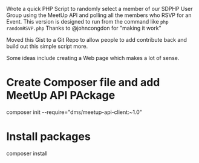 Wrote a quick PHP Script to randomly select a member of our SDPHP User Group using the MeetUp API and polling all the members who RSVP for an Event. This version is designed to run from the command like ```php randomRSVP.php``` Thanks to @johncongdon for "making it work"


Moved this Gist to a Git Repo to allow people to add contribute back and build out this simple script more.

Some ideas include creating a Web page which makes a lot of sense. 

# Create Composer file and add MeetUp API PAckage 
composer init --require="dms/meetup-api-client:~1.0"

# Install packages
composer install
